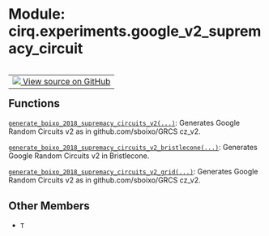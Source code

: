 <div itemscope itemtype="http://developers.google.com/ReferenceObject">
<meta itemprop="name" content="cirq.experiments.google_v2_supremacy_circuit" />
<meta itemprop="path" content="Stable" />
<meta itemprop="property" content="T"/>
</div>

# Module: cirq.experiments.google_v2_supremacy_circuit

<!-- Insert buttons and diff -->

<table class="tfo-notebook-buttons tfo-api" align="left">

<td>
  <a target="_blank" href="https://github.com/quantumlib/cirq/tree/master/cirq/experiments/google_v2_supremacy_circuit.py">
    <img src="https://www.tensorflow.org/images/GitHub-Mark-32px.png" />
    View source on GitHub
  </a>
</td>
</table>







## Functions

[`generate_boixo_2018_supremacy_circuits_v2(...)`](../../cirq/experiments/generate_boixo_2018_supremacy_circuits_v2.md): Generates Google Random Circuits v2 as in github.com/sboixo/GRCS cz_v2.

[`generate_boixo_2018_supremacy_circuits_v2_bristlecone(...)`](../../cirq/experiments/generate_boixo_2018_supremacy_circuits_v2_bristlecone.md): Generates Google Random Circuits v2 in Bristlecone.

[`generate_boixo_2018_supremacy_circuits_v2_grid(...)`](../../cirq/experiments/generate_boixo_2018_supremacy_circuits_v2_grid.md): Generates Google Random Circuits v2 as in github.com/sboixo/GRCS cz_v2.

## Other Members

* `T` <a id="T"></a>
